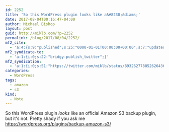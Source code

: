 ```yaml
---
id: 2252
title: 'So this WordPress plugin looks like a&#8230;&diams;'
date: 2017-08-04T00:16:47-04:00
author: Michael Bishop
layout: post
guid: http://miklb.com/?p=2252
permalink: /blog/2017/08/04/2252/
mf2_cite:
  - 'a:4:{s:9:"published";s:25:"0000-01-01T00:00:00+00:00";s:7:"updated";s:25:"0000-01-01T00:00:00+00:00";s:8:"category";a:1:{i:0;s:0:"";}s:6:"author";a:0:{}}'
mf2_syndicate-to:
  - 'a:1:{i:0;s:22:"bridgy-publish_twitter";}'
mf2_syndication:
  - 'a:1:{i:0;s:51:"https://twitter.com/miklb/status/893262778852626436";}'
categories:
  - WordPress
tags:
  - amazon
  - s3
kind:
  - Note
---
```

So this WordPress plugin *looks* like an official Amazon S3 backup plugin, but it's not. Pretty shady if you ask me <https://wordpress.org/plugins/backup-amazon-s3/>